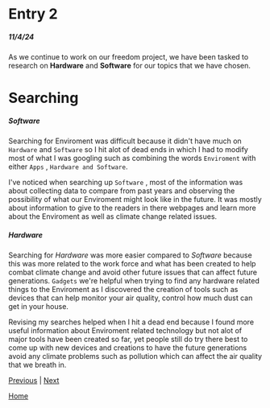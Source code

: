 # Entry 2
##### 11/4/24

As we continue to work on our freedom project, we have been tasked to research on **Hardware** and **Software** for our topics that we have chosen. 

# Searching

##### Software
Searching for Enviroment was difficult because it didn't have much on ``Hardware`` and ``Software`` so I hit alot of dead ends in which I had to modify most of what I was googling such as combining the words ``Enviroment`` with either ``Apps`` , ``Hardware and Software``.

I've noticed when searching up ``Software`` , most of the information was about collecting data to compare from past years and observing the possibility of what our Enviroment might look like in the future. It was mostly about information to give to the readers in there webpages and learn more about the Enviroment as well as climate change related issues.

##### Hardware

Searching for _Hardware_ was more easier compared to _Software_ because this was more related to the work force and what has been created to help combat climate change and avoid other future issues that can affect future generations. ``Gadgets`` we're helpful when trying to find any hardware related things to the Enviroment as I discovered the creation of tools such as devices that can help monitor your air quality, control how much dust can get in your house. 

Revising my searches helped when I hit a dead end because I found more useful information about Enviroment related technology but not alot of major tools have been created so far, yet people still do try there best to come up with new devices and creations to have the future generations avoid any climate problems such as pollution which can affect the air quality that we breath in.

[Previous](entry01.md) | [Next](entry03.md)

[Home](../README.md)
